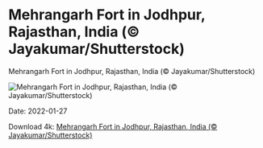 # Mehrangarh Fort in Jodhpur, Rajasthan, India (© Jayakumar/Shutterstock)

Mehrangarh Fort in Jodhpur, Rajasthan, India (© Jayakumar/Shutterstock)

![Mehrangarh Fort in Jodhpur, Rajasthan, India (© Jayakumar/Shutterstock)](https://bing.com/th?id=OHR.MehrangarhCourtyard_EN-US2129728794_UHD.jpg&w=1024&h=576)

Date: 2022-01-27

Download 4k: [Mehrangarh Fort in Jodhpur, Rajasthan, India (© Jayakumar/Shutterstock)](https://bing.com/th?id=OHR.MehrangarhCourtyard_EN-US2129728794_UHD.jpg)

